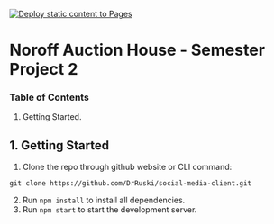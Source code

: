[![Deploy static content to Pages](https://github.com/DrRuski/noroff-auction-house/actions/workflows/deploy_website.yml/badge.svg)](https://github.com/DrRuski/noroff-auction-house/actions/workflows/deploy_website.yml)

# Noroff Auction House - Semester Project 2

### Table of Contents

1. Getting Started.

## 1. Getting Started

1. Clone the repo through github website or CLI command:

```
git clone https://github.com/DrRuski/social-media-client.git
```

2. Run `npm install` to install all dependencies.
3. Run `npm start` to start the development server.
